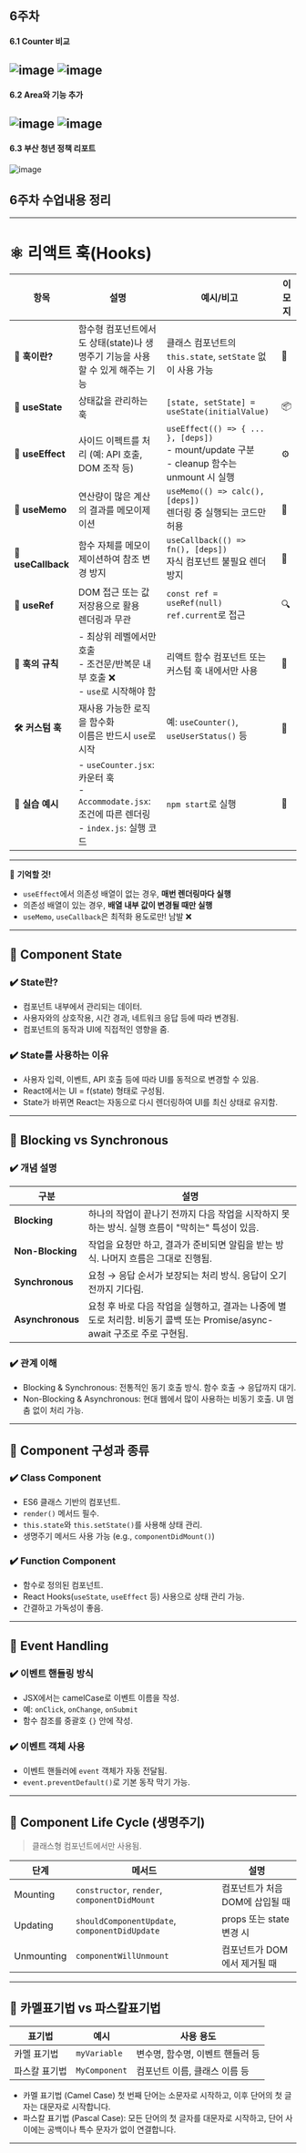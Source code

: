 ## 6주차
#### 6.1 Counter 비교
![image](https://github.com/user-attachments/assets/d6414e80-b313-43f2-9f4d-974e85d6d1f1)
![image](https://github.com/user-attachments/assets/55862c25-24e0-4976-95d6-6b68884dc87c)
---
#### 6.2 Area와 기능 추가
![image](https://github.com/user-attachments/assets/8728c860-ebe8-40ef-bf54-6e10403b6aaf)
![image](https://github.com/user-attachments/assets/d4beed4d-53ba-428b-81d2-51461148e5c8)
---
#### 6.3 부산 청년 정책 리포트 
![image](https://github.com/user-attachments/assets/ae884628-8d22-4bcc-9027-d4d8cb672adf)



## 6주차 수업내용 정리
---

# ⚛️ 리액트 훅(Hooks) 

| 항목 | 설명 | 예시/비고 | 이모지 |
|------|------|------------|--------|
| **🔹 훅이란?** | 함수형 컴포넌트에서도 상태(state)나 생명주기 기능을 사용할 수 있게 해주는 기능 | 클래스 컴포넌트의 `this.state`, `setState` 없이 사용 가능 | 📝 |
| **🔸 useState** | 상태값을 관리하는 훅 | `[state, setState] = useState(initialValue)` | 📦 |
| **🔸 useEffect** | 사이드 이펙트를 처리 (예: API 호출, DOM 조작 등) | `useEffect(() => { ... }, [deps])`<br>- mount/update 구분<br>- cleanup 함수는 unmount 시 실행 | ⚙️ |
| **🔸 useMemo** | 연산량이 많은 계산의 결과를 메모이제이션 | `useMemo(() => calc(), [deps])`<br>렌더링 중 실행되는 코드만 허용 | 🧮 |
| **🔸 useCallback** | 함수 자체를 메모이제이션하여 참조 변경 방지 | `useCallback(() => fn(), [deps])`<br>자식 컴포넌트 불필요 렌더 방지 | 🔁 |
| **🔸 useRef** | DOM 접근 또는 값 저장용으로 활용<br>렌더링과 무관 | `const ref = useRef(null)`<br>`ref.current`로 접근 | 🔍 |
| **🧾 훅의 규칙** | - 최상위 레벨에서만 호출<br>- 조건문/반복문 내부 호출 ❌<br>- `use`로 시작해야 함 | 리액트 함수 컴포넌트 또는 커스텀 훅 내에서만 사용 | 📏 |
| **🛠️ 커스텀 훅** | 재사용 가능한 로직을 함수화<br>이름은 반드시 `use`로 시작 | 예: `useCounter()`, `useUserStatus()` 등 | 🧩 |
| **🧪 실습 예시** | - `useCounter.jsx`: 카운터 훅<br>- `Accommodate.jsx`: 조건에 따른 렌더링<br>- `index.js`: 실행 코드 | `npm start`로 실행 | 🧪 |

---


📌 **기억할 것!**
- `useEffect`에서 의존성 배열이 없는 경우, **매번 렌더링마다 실행**
- 의존성 배열이 있는 경우, **배열 내부 값이 변경될 때만 실행**
- `useMemo`, `useCallback`은 최적화 용도로만! 남발 ❌


---

## 🔹 Component State

### ✔️ State란?
- 컴포넌트 내부에서 관리되는 데이터.
- 사용자와의 상호작용, 시간 경과, 네트워크 응답 등에 따라 변경됨.
- 컴포넌트의 동작과 UI에 직접적인 영향을 줌.

### ✔️ State를 사용하는 이유
- 사용자 입력, 이벤트, API 호출 등에 따라 UI를 동적으로 변경할 수 있음.
- React에서는 UI = f(state) 형태로 구성됨.
- State가 바뀌면 React는 자동으로 다시 렌더링하여 UI를 최신 상태로 유지함.

---

## 🔹 Blocking vs Synchronous 

### ✔️ 개념 설명

| 구분             | 설명 |
|------------------|------|
| **Blocking**     | 하나의 작업이 끝나기 전까지 다음 작업을 시작하지 못하는 방식. 실행 흐름이 "막히는" 특성이 있음. |
| **Non-Blocking** | 작업을 요청만 하고, 결과가 준비되면 알림을 받는 방식. 나머지 흐름은 그대로 진행됨. |
| **Synchronous**  | 요청 → 응답 순서가 보장되는 처리 방식. 응답이 오기 전까지 기다림. |
| **Asynchronous** | 요청 후 바로 다음 작업을 실행하고, 결과는 나중에 별도로 처리함. 비동기 콜백 또는 Promise/async-await 구조로 주로 구현됨. |

### ✔️ 관계 이해
- Blocking & Synchronous: 전통적인 동기 호출 방식. 함수 호출 → 응답까지 대기.
- Non-Blocking & Asynchronous: 현대 웹에서 많이 사용하는 비동기 호출. UI 멈춤 없이 처리 가능.

---

## 🔹 Component 구성과 종류

### ✔️ Class Component
- ES6 클래스 기반의 컴포넌트.
- `render()` 메서드 필수.
- `this.state`와 `this.setState()`를 사용해 상태 관리.
- 생명주기 메서드 사용 가능 (e.g., `componentDidMount()`)

### ✔️ Function Component
- 함수로 정의된 컴포넌트.
- React Hooks(`useState`, `useEffect` 등) 사용으로 상태 관리 가능.
- 간결하고 가독성이 좋음.

---

## 🔹 Event Handling

### ✔️ 이벤트 핸들링 방식
- JSX에서는 camelCase로 이벤트 이름을 작성.
- 예: `onClick`, `onChange`, `onSubmit`
- 함수 참조를 중괄호 `{}` 안에 작성.

### ✔️ 이벤트 객체 사용
- 이벤트 핸들러에 `event` 객체가 자동 전달됨.
- `event.preventDefault()`로 기본 동작 막기 가능.

---

## 🔹 Component Life Cycle (생명주기)

> 클래스형 컴포넌트에서만 사용됨.

| 단계           | 메서드                  | 설명                           |
|----------------|--------------------------|--------------------------------|
| Mounting       | `constructor`, `render`, `componentDidMount` | 컴포넌트가 처음 DOM에 삽입될 때 |
| Updating       | `shouldComponentUpdate`, `componentDidUpdate` | props 또는 state 변경 시        |
| Unmounting     | `componentWillUnmount`   | 컴포넌트가 DOM에서 제거될 때   |

---

## 🔹 카멜표기법 vs 파스칼표기법

| 표기법       | 예시             | 사용 용도                             |
|--------------|------------------|----------------------------------------|
| 카멜 표기법  | `myVariable`     | 변수명, 함수명, 이벤트 핸들러 등       |
| 파스칼 표기법| `MyComponent`    | 컴포넌트 이름, 클래스 이름 등          |

- 카멜 표기법 (Camel Case) 첫 번째 단어는 소문자로 시작하고, 이후 단어의 첫 글자는 대문자로 시작합니다. 
- 파스칼 표기법 (Pascal Case): 모든 단어의 첫 글자를 대문자로 시작하고, 단어 사이에는 공백이나 특수 문자가 없이 연결합니다.

---

